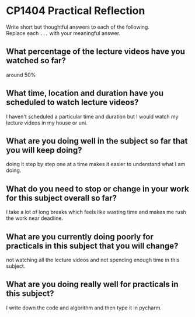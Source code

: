 # CP1404 Practical Reflection

Write short but thoughtful answers to each of the following.  
Replace each `...` with your meaningful answer.

## What percentage of the lecture videos have you watched so far?

around 50%

## What time, location and duration have you scheduled to watch lecture videos?

I haven't scheduled a particular time and duration but I would watch my lecture videos in my house or uni.

## What are you doing well in the subject so far that you will keep doing?

doing it step by step one at a time makes it easier to understand what I am doing.

## What do you need to stop or change in your work for this subject overall so far?
I take a lot of long breaks which feels like wasting time and makes me rush the work near deadline.

## What are you currently doing poorly for practicals in this subject that you will change?

not watching all the lecture videos and not spending enough time in this subject.

## What are you doing really well for practicals in this subject?

I write down the code and algorithm and then type it in pycharm.
